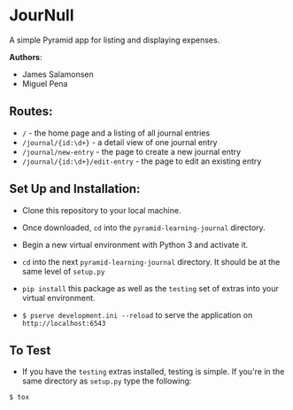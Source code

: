 # JourNull

A simple Pyramid app for listing and displaying expenses.

**Authors**:

- James Salamonsen
- Miguel Pena

## Routes:

- `/` - the home page and a listing of all journal entries
- `/journal/{id:\d+}` - a detail view of one journal entry
- `/journal/new-entry` - the page to create a new journal entry
- `/journal/{id:\d+}/edit-entry` - the page to edit an existing entry

## Set Up and Installation:

- Clone this repository to your local machine.

- Once downloaded, `cd` into the `pyramid-learning-journal` directory.

- Begin a new virtual environment with Python 3 and activate it.

- `cd` into the next `pyramid-learning-journal` directory. It should be at the same level of `setup.py`

- `pip install` this package as well as the `testing` set of extras into your virtual environment.

- `$ pserve development.ini --reload` to serve the application on `http://localhost:6543`

## To Test

- If you have the `testing` extras installed, testing is simple. If you're in the same directory as `setup.py` type the following:

```
$ tox
```
